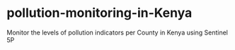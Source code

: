 # pollution-monitoring-in-Kenya
Monitor the levels of pollution indicators per County in Kenya using Sentinel 5P
